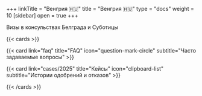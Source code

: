 +++
linkTitle = "Венгрия 🇭🇺"
title = "Венгрия 🇭🇺"
type = "docs"
weight = 10
[sidebar]
  open = true
+++

Визы в консульствах Белграда и Суботицы

{{< cards >}}

  {{< card link="faq" title="FAQ" icon="question-mark-circle" subtitle="Часто задаваемые вопросы" >}}


  {{< card link="cases/2025" title="Кейсы" icon="clipboard-list" subtitle="Истории одобрений и отказов" >}}

{{< /cards >}}